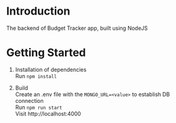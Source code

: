 # Introduction
The backend of Budget Tracker app, built using NodeJS


# Getting Started

1. Installation of dependencies  
Run `npm install`  

2. Build  
Create an .env file with the `MONGO_URL=<value>` to establish DB connection  
Run `npm run start`  
Visit http://localhost:4000

